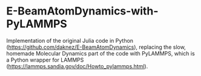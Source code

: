 # E-BeamAtomDynamics-with-PyLAMMPS

Implementation of the original Julia code in Python (https://github.com/daknez/E-BeamAtomDynamics), replacing the slow, homemade Molecular Dynamics part of the code with PyLAMMPS, which is a Python wrapper for LAMMPS (https://lammps.sandia.gov/doc/Howto_pylammps.html).
